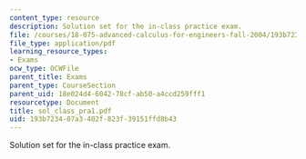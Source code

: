 ```yaml
---
content_type: resource
description: Solution set for the in-class practice exam.
file: /courses/18-075-advanced-calculus-for-engineers-fall-2004/193b723407a3402f823f39151ffd8b43_sol_class_pra1.pdf
file_type: application/pdf
learning_resource_types:
- Exams
ocw_type: OCWFile
parent_title: Exams
parent_type: CourseSection
parent_uid: 18e024d4-6042-78cf-ab50-a4ccd259fff1
resourcetype: Document
title: sol_class_pra1.pdf
uid: 193b7234-07a3-402f-823f-39151ffd8b43
---
```

Solution set for the in-class practice exam.

